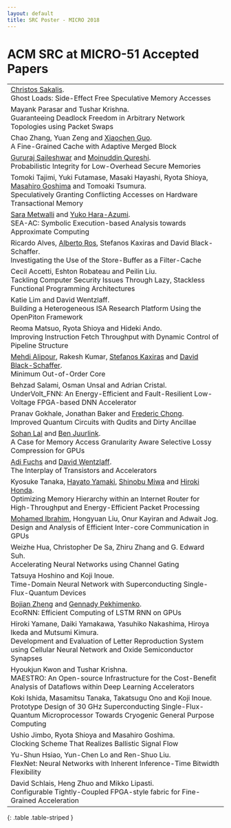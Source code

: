 ```yaml
---
layout: default
title: SRC Poster - MICRO 2018
---
```


# ACM SRC at MICRO-51 Accepted Papers

|                                                        |  
| ----------------------------------------------------- | 
| <a href="https://katalog.uu.se/profile/?id=N15-914">Christos Sakalis</a>.<br>Ghost Loads: Side-Effect Free Speculative Memory Accesses |
|Mayank Parasar and Tushar Krishna.<br>Guaranteeing Deadlock Freedom in Arbitrary Network Topologies using Packet Swaps|
|Chao Zhang, Yuan Zeng and <a href="https://www.lehigh.edu/~xig515/Home.html">Xiaochen Guo</a>.<br>A Fine-Grained Cache with Adaptive Merged Block|
|<a href="https://sites.google.com/site/gururajshome/home">Gururaj Saileshwar</a> and <a href="http://moin.ece.gatech.edu/">Moinuddin Qureshi</a>.<br>Probabilistic Integrity for Low-Overhead Secure Memories |
| Tomoki Tajimi, Yuki Futamase, Masaki Hayashi, Ryota Shioya, <a href="http://researchmap.jp/goshima/">Masahiro Goshima</a> and Tomoaki Tsumura.<br>Speculatively Granting Conflicting Accesses on Hardware Transactional Memory |
|<a href="https://sara-ayman-metwalli.jimdosite.com/">Sara Metwalli</a> and <a href="https://sites.google.com/site/yukoharaazumi/home">Yuko Hara-Azumi</a>.<br>SEA-AC: Symbolic Execution-based Analysis towards Approximate Computing |
| Ricardo Alves, <a href="http://ditec.um.es/~aros/">Alberto Ros</a>, Stefanos Kaxiras and David Black-Schaffer.<br>Investigating the Use of the Store-Buffer as a Filter-Cache |
| Cecil Accetti, Eshton Robateau and Peilin Liu.<br>Tackling Computer Security Issues Through Lazy, Stackless Functional Programming Architectures |
| Katie Lim and David Wentzlaff.<br>Building a Heterogeneous ISA Research Platform Using the OpenPiton Framework |
| Reoma Matsuo, Ryota Shioya and Hideki Ando.<br>Improving Instruction Fetch Throughput with Dynamic Control of Pipeline Structure |
| <a href="http://www.it.uu.se/katalog/mehal217">Mehdi Alipour</a>, Rakesh Kumar, <a href="http://www.it.uu.se/katalog/steka984">Stefanos Kaxiras</a> and <a href="http://www.it.uu.se/katalog/davbl791">David Black-Schaffer</a>.<br>Minimum Out-of-Order Core |
| Behzad Salami, Osman Unsal and Adrian Cristal.<Br>UnderVolt_FNN: An Energy-Efficient and Fault-Resilient Low-Voltage FPGA-based DNN Accelerator |
|Pranav Gokhale, Jonathan Baker and <a href="http://people.cs.uchicago.edu/~ftchong/">Frederic Chong</a>.<br>Improved Quantum Circuits with Qudits and Dirty Ancillae |
|<a href="http://www.aes.tu-berlin.de/menue/team/researchers/lal_sohan/">Sohan Lal</a> and <a href="https://www.aes.tu-berlin.de/menue/team/prof_dr_ben_juurlink/">Ben Juurlink</a>.<Br>A Case for Memory Access Granularity Aware Selective Lossy Compression for GPUs |
|<a href="http://www.princeton.edu/~adif/">Adi Fuchs</a> and <a href="http://www.princeton.edu/~wentzlaf/">David Wentzlaff</a>.<br>The Interplay of Transistors and Accelerators |
| Kyosuke Tanaka, <a href="http://www.hpc.is.uec.ac.jp/yamaki_lab/">Hayato Yamaki</a>, <a href="http://www.hpc.is.uec.ac.jp/miwa_lab/">Shinobu Miwa</a> and <a href="http://www.hpc.is.uec.ac.jp/honda_lab/">Hiroki Honda</a>.<br>Optimizing Memory Hierarchy within an Internet Router for High-Throughput and Energy-Efficient Packet Processing |
|<a href="http://massemibrahim.github.io/">Mohamed Ibrahim</a>, Hongyuan Liu, Onur Kayiran and Adwait Jog.<br>Design and Analysis of Efficient Inter-core Communication in GPUs |
|Weizhe Hua, Christopher De Sa, Zhiru Zhang and G. Edward Suh.<br>Accelerating Neural Networks using Channel Gating |
|Tatsuya Hoshino and Koji Inoue.<Br>Time-Domain Neural Network with Superconducting Single-Flux-Quantum Devices |
|<a href="http://www.cs.toronto.edu/~bojian/">Bojian Zheng</a> and <a href="http://www.cs.toronto.edu/~pekhimenko/">Gennady Pekhimenko</a>.<Br>EcoRNN: Efficient Computing of LSTM RNN on GPUs |
|Hiroki Yamane, Daiki Yamakawa, Yasuhiko Nakashima, Hiroya Ikeda and Mutsumi Kimura.<Br>Development and Evaluation of Letter Reproduction System using Cellular Neural Network and Oxide Semiconductor Synapses |
|Hyoukjun Kwon and Tushar Krishna.<Br>MAESTRO: An Open-source Infrastructure for the Cost-Benefit Analysis of Dataflows within Deep Learning Accelerators |
|Koki Ishida, Masamitsu Tanaka, Takatsugu Ono and Koji Inoue.<br>Prototype Design of 30 GHz Superconducting Single-Flux-Quantum Microprocessor Towards Cryogenic General Purpose Computing |
|Ushio Jimbo, Ryota Shioya and Masahiro Goshima.<Br>Clocking Scheme That Realizes Ballistic Signal Flow |
|Yu-Shun Hsiao, Yun-Chen Lo and Ren-Shuo Liu.<br>FlexNet: Neural Networks with Inherent Inference-Time Bitwidth Flexibility |
|David Schlais, Heng Zhuo and Mikko Lipasti.<br>Configurable Tightly-Coupled FPGA-style fabric for Fine-Grained Acceleration |
{: .table .table-striped }

<!--- |Swamit Tannu and Moinuddin Qureshi.<br>A Case for Variability-Aware Policies for NISQ-Era Quantum Computers | --->
